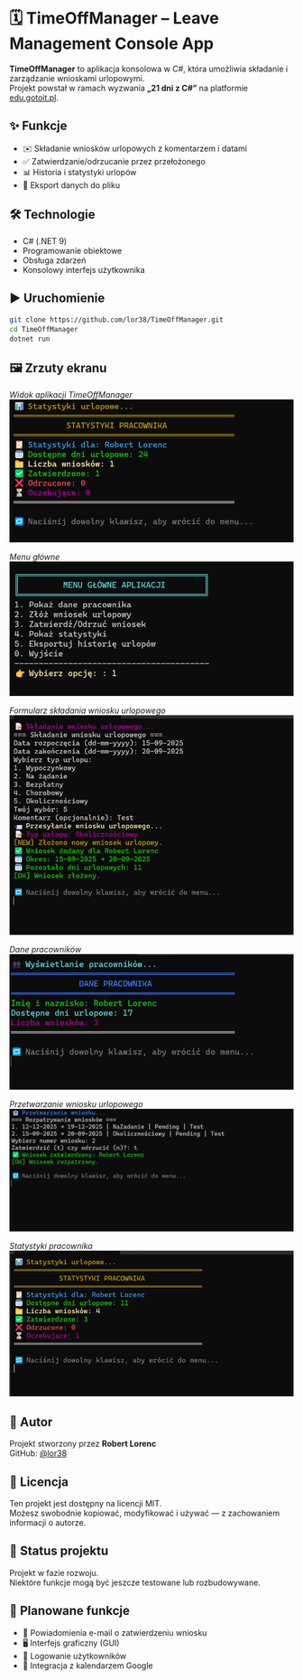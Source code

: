 ﻿# 🗓️ TimeOffManager – Leave Management Console App



**TimeOffManager** to aplikacja konsolowa w C#, która umożliwia składanie i zarządzanie wnioskami urlopowymi.  
Projekt powstał w ramach wyzwania **„21 dni z C#”** na platformie [edu.gotoit.pl](https://edu.gotoit.pl).

## ✨ Funkcje

- ✉️ Składanie wniosków urlopowych z komentarzem i datami
- ✅ Zatwierdzanie/odrzucanie przez przełożonego
- 📊 Historia i statystyki urlopów
- 📁 Eksport danych do pliku

## 🛠️ Technologie

- C# (.NET 9)
- Programowanie obiektowe
- Obsługa zdarzeń
- Konsolowy interfejs użytkownika

## ▶️ Uruchomienie

```bash
git clone https://github.com/lor38/TimeOffManager.git
cd TimeOffManager
dotnet run
```

## 🖼️ Zrzuty ekranu

*Widok aplikacji TimeOffManager*  
![Widok aplikacji](Images/screenshot.png)

*Menu główne*  
![Menu główne](Images/screenshot1.png)

*Formularz składania wniosku urlopowego*  
![Składanie wniosku](Images/screenshot3.png)

*Dane pracowników*  
![Dane pracowników](Images/screenshot2.png)

*Przetwarzanie wniosku urlopowego*  
![Przetwarzanie wniosku](Images/screenshot4.png)

*Statystyki pracownika*  
![Statystyki pracownika](Images/screenshot5.png)


## 👤 Autor

Projekt stworzony przez **Robert Lorenc**  
GitHub: [@lor38](https://github.com/lor38)

## 📄 Licencja

Ten projekt jest dostępny na licencji MIT.  
Możesz swobodnie kopiować, modyfikować i używać — z zachowaniem informacji o autorze.

## 🚧 Status projektu

Projekt w fazie rozwoju.  
Niektóre funkcje mogą być jeszcze testowane lub rozbudowywane.

## 📌 Planowane funkcje

- 🔔 Powiadomienia e-mail o zatwierdzeniu wniosku
- 🖥️ Interfejs graficzny (GUI)
- 🔐 Logowanie użytkowników
- 📆 Integracja z kalendarzem Google

